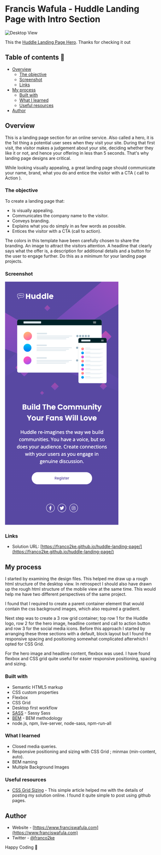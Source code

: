 # Francis Wafula - Huddle Landing Page with Intro Section

![Desktop View](design/desktop-preview.png)

This the [Huddle Landing Page Hero](design/desktop-preview.png). Thanks for checking it out

## Table of contents 🧳

- [Overview](#overview)
  - [The objective](#the-objective)
  - [Screenshot](#screenshot)
  - [Links](#links)
- [My process](#my-process)
  - [Built with](#built-with)
  - [What I learned](#what-i-learned)
  - [Useful resources](#useful-resources)
- [Author](#author)

## Overview

This is a landing page section for an online service. Also called a hero, it is the 1st thing a potential user sees when they visit your site. During that first visit, the visitor makes a judgement about your site, deciding whether they like it or not, and hence your offering in less than 5 seconds. That's why landing page designs are critical.

While looking visually appealing, a great landing page should communicate your name, brand, what you do and entice the visitor with a CTA ( call to Action ).

### The objective

To create a landing page that:

- Is visually appealing.
- Communicates the company name to the visitor.
- Conveys branding.
- Explains what you do simply in as few words as possible.
- Entices the visitor with a CTA (call to action).

The colors in this template have been carefully chosen to share the branding. An image to attract the visitors attention. A headline that clearly says what the offer is, a description for additional details and a button for the user to engage further. Do this as a minimum for your landing page projects.

### Screenshot

![Mobile View](design/mobile-design.png)

### Links

- Solution URL: [https://franco2ke.github.io/huddle-landing-page/](https://franco2ke.github.io/huddle-landing-page/)

## My process

I started by examining the design files. This helped me draw up a rough html structure of the desktop view. In retrospect I should also have drawn up the rough html structure of the mobile view at the same time. This would help me have two different perspectives of the same project.

I found that I required to create a parent container element that would contain the css background images, which also required a gradient.

Next step was to create a 3 row grid container; top row 1 for the Huddle logo, row 2 for the hero image, headline content and call to action button and row 3 for the social media icons. Before this approach I started by arranging these three sections with a default, block layout but I found the responsive spacing and positioning somewhat complicated afterwhich I opted for CSS Grid.

For the hero image and headline content, flexbox was used. I have found flexbox and CSS grid quite useful for easier responsive positioning, spacing and sizing.

### Built with

- Semantic HTML5 markup
- CSS custom properties
- Flexbox
- CSS Grid
- Desktop first workflow
- [SASS](https://sass-guidelin.es) - Sassy Sass
- [BEM](http://getbem.com/introduction/) - BEM methodology
- node.js, npm, live-server, node-sass, npm-run-all

### What I learned

- Closed media queries.
- Responsive positioning and sizing with CSS Grid ; minmax (min-content, auto).
- BEM naming
- Multiple Background Images

### Useful resources

- [CSS Grid Sizing](https://developer.mozilla.org/en-US/docs/Web/CSS/minmax) - This simple article helped me with the details of posting my solution online. I found it quite simple to post using github pages.

## Author

- Website - [https://www.franciswafula.com](https://www.franciswafula.com)
- Twitter - [@franco2ke](https://twitter.com/franco2ke)

Happy Coding 🎯
